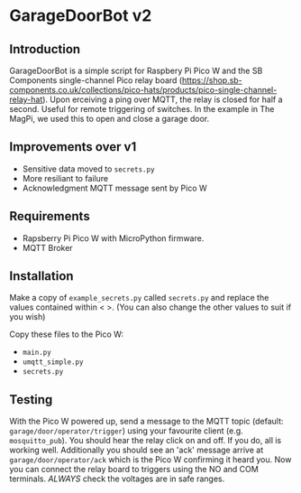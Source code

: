 # GarageDoorBot v2

## Introduction

GarageDoorBot is a simple script for Raspbery Pi Pico W and the SB Components single-channel
Pico relay board (https://shop.sb-components.co.uk/collections/pico-hats/products/pico-single-channel-relay-hat).
Upon erceiving a ping over MQTT, the relay is closed for half a second. Useful for remote triggering of
switches. In the example in The MagPi, we used this to open and close a garage door.

## Improvements over v1

- Sensitive data moved to `secrets.py`
- More resiliant to failure
- Acknowledgment MQTT message sent by Pico W

## Requirements

- Rapsberry Pi Pico W with MicroPython firmware.
- MQTT Broker

## Installation

Make a copy of `example_secrets.py` called `secrets.py` and replace the values
contained within < >. (You can also change the other values to suit if you wish)

Copy these files to the Pico W:

- `main.py`
- `umqtt_simple.py`
- `secrets.py`

## Testing

With the Pico W powered up, send a message to the MQTT topic (default: `garage/door/operator/trigger`) using your favourite client
(e.g. `mosquitto_pub`). You should hear the relay click on and off. If you do, all is working well. Additionally you
should see an 'ack' message arrive at `garage/door/operator/ack` which is the Pico W confirming it heard you. Now you can connect
the relay board to triggers using the NO and COM terminals. *ALWAYS* check the voltages are in safe ranges.



